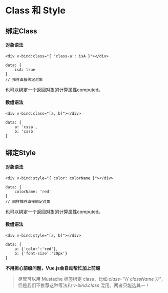 # Class 和 Style  
## 绑定Class
#### 对象语法  
	
	<div v-bind:class="{ 'class-a': isA }"></div>

	data: {
		isA: true
	}
	// 推荐直接绑定对象

也可以绑定一个返回对象的计算属性computed。

#### 数组语法

	<div v-bind:class="[a, b]"></div>

	data: {
		a: 'cssa',
		b: 'cssb'
	}

## 绑定Style
#### 对象语法
	
	<div v-bind:style="{ color: colorName }"></div>

	data: {
		colorName: 'red'
	}
	// 同样推荐直接绑定对象

也可以绑定一个返回对象的计算属性computed。

#### 数组语法

	<div v-bind:style="[a, b]"></div>

	data: {
		a: {'color':'red'},
		b: {'font-size':'20px'}
	}

**不用担心前缀问题，Vue.js会自动帮忙加上前缀**

> 尽管可以用 Mustache 标签绑定 class，比如 *class="{{ className }}"*，但是我们不推荐这种写法和 *v-bind:class* 混用。两者只能选其一！